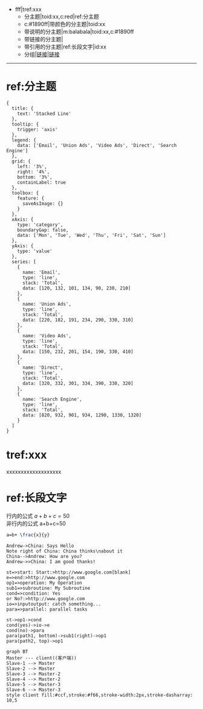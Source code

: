 - fff|tref:xxx
	- 分主题|toid:xx,c:red|ref:分主题
	- c:#1890ff|带颜色的分主题|toid:xx
	- 带说明的分主题|m:balabala|toid:xx,c:#1890ff
	- 带链接的分主题|[](diropenby://F:\workspace2\front\ims@@code)
	- 带引用的分主题|ref:长段文字|id:xx
	- 分组|[链接](grp://file:///notepad)|[链接](grp://file:///control)

***
# ref:分主题
```echart
{
  title: {
    text: 'Stacked Line'
  },
  tooltip: {
    trigger: 'axis'
  },
  legend: {
    data: ['Email', 'Union Ads', 'Video Ads', 'Direct', 'Search Engine']
  },
  grid: {
    left: '3%',
    right: '4%',
    bottom: '3%',
    containLabel: true
  },
  toolbox: {
    feature: {
      saveAsImage: {}
    }
  },
  xAxis: {
    type: 'category',
    boundaryGap: false,
    data: ['Mon', 'Tue', 'Wed', 'Thu', 'Fri', 'Sat', 'Sun']
  },
  yAxis: {
    type: 'value'
  },
  series: [
    {
      name: 'Email',
      type: 'line',
      stack: 'Total',
      data: [120, 132, 101, 134, 90, 230, 210]
    },
    {
      name: 'Union Ads',
      type: 'line',
      stack: 'Total',
      data: [220, 182, 191, 234, 290, 330, 310]
    },
    {
      name: 'Video Ads',
      type: 'line',
      stack: 'Total',
      data: [150, 232, 201, 154, 190, 330, 410]
    },
    {
      name: 'Direct',
      type: 'line',
      stack: 'Total',
      data: [320, 332, 301, 334, 390, 330, 320]
    },
    {
      name: 'Search Engine',
      type: 'line',
      stack: 'Total',
      data: [820, 932, 901, 934, 1290, 1330, 1320]
    }
  ]
}
```
 
 
 
# tref:xxx
xxxxxxxxxxxxxxxxxxx

# ref:长段文字
行内的公式 $a+b+c=50$  
非行内的公式 a+b+c=50
```latex
a=b+ \frac{x}{y}
```

```sequence
Andrew->China: Says Hello
Note right of China: China thinks\nabout it
China-->Andrew: How are you?
Andrew->>China: I am good thanks!
```

```flow
st=>start: Start:>http://www.google.com[blank]
e=>end:>http://www.google.com
op1=>operation: My Operation
sub1=>subroutine: My Subroutine
cond=>condition: Yes
or No?:>http://www.google.com
io=>inputoutput: catch something...
para=>parallel: parallel tasks

st->op1->cond
cond(yes)->io->e
cond(no)->para
para(path1, bottom)->sub1(right)->op1
para(path2, top)->op1
```

```mermaid
graph BT
Master --- client((客户端))
Slave-1 --> Master
Slave-2 --> Master
Slave-3 --> Master-2
Slave-4 --> Master-2
Slave-5 --> Master-3
Slave-6 --> Master-3
style client fill:#ccf,stroke:#f66,stroke-width:2px,stroke-dasharray: 10,5
```